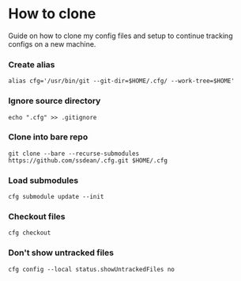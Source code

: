 # How to clone
Guide on how to clone my config files and setup to continue tracking configs on a new machine.

### Create alias
`alias cfg='/usr/bin/git --git-dir=$HOME/.cfg/ --work-tree=$HOME'`

### Ignore source directory
`echo ".cfg" >> .gitignore`

### Clone into bare repo
`git clone --bare --recurse-submodules https://github.com/ssdean/.cfg.git $HOME/.cfg`

### Load submodules
`cfg submodule update --init`

### Checkout files
`cfg checkout`

### Don't show untracked files
`cfg config --local status.showUntrackedFiles no`

